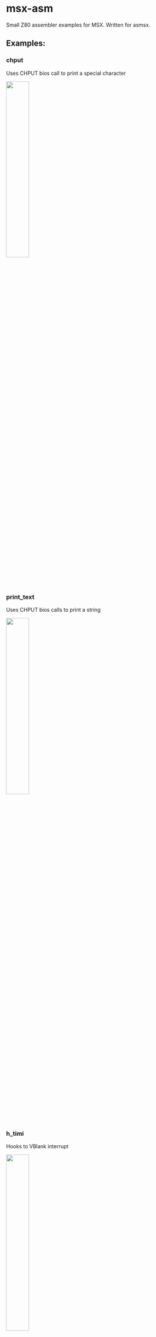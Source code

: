 # msx-asm
Small Z80 assembler examples for MSX. Written for asmsx.

## Examples:

### chput

Uses CHPUT bios call to print a special character

<img src="https://github.com/rpelorosso/msx-asm/assets/6107574/373e8683-7e06-405a-80d1-8d7a5b1a6793" width="35%"/>

### print_text

Uses CHPUT bios calls to print a string

<img src="https://github.com/rpelorosso/msx-asm/assets/6107574/dab90761-a383-4cd9-996d-f63ed4893703" width="35%"/>

### h_timi 

Hooks to VBlank interrupt

<img src="https://github.com/rpelorosso/msx-asm/assets/6107574/cab5ddf3-2934-430f-8b94-ef8d75bfbcfa" width="35%"/>

### dump_to_vram 

Writes an image stored in Ram to video ram. Doesn´t use OUTI.

<img src="https://github.com/rpelorosso/msx-asm/assets/6107574/545164c4-51f1-4454-aa29-4589d2a05a58" width="35%"/>

